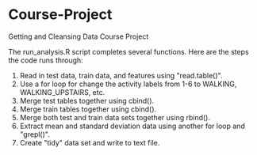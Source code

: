 Course-Project
==============

Getting and Cleansing Data Course Project

The run_analysis.R script completes several functions. Here are the steps the code runs through:

1) Read in test data, train data, and features using "read.table()".
2) Use a for loop for change the activity labels from 1-6 to WALKING, WALKING_UPSTAIRS, etc.
3) Merge test tables together using cbind().
4) Merge train tables together using cbind().
5) Merge both test and train data sets together using rbind().
6) Extract mean and standard deviation data using another for loop and "grepl()".
7) Create "tidy" data set and write to text file.


